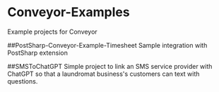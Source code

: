 # Conveyor-Examples
Example projects for Conveyor


##PostSharp-Conveyor-Example-Timesheet
Sample integration with PostSharp extension

##SMSToChatGPT
Simple project to link an SMS service provider with ChatGPT so that a laundromat business's customers can text with questions.

